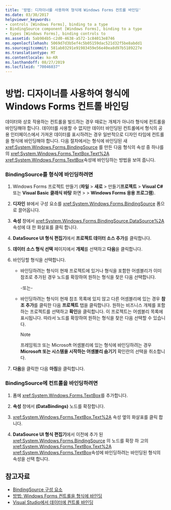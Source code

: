 ```yaml
---
title: '방법: 디자이너를 사용하여 형식에 Windows Forms 컨트롤 바인딩'
ms.date: 03/30/2017
helpviewer_keywords:
- controls [Windows Forms], binding to a type
- BindingSource component [Windows Forms], binding to a type
- types [Windows Forms], binding controls to
ms.assetid: 5ab984b5-c2d0-4638-a572-1c84013e8746
ms.openlocfilehash: 5069d7d3b5ef4c5b05159dac521d32f5be8abdd1
ms.sourcegitcommit: 581ab03291e91983459e56e40ea8d97b5189227e
ms.translationtype: MT
ms.contentlocale: ko-KR
ms.lasthandoff: 08/27/2019
ms.locfileid: "70046037"
---
```

# <a name="how-to-bind-a-windows-forms-control-to-a-type-using-the-designer"></a>방법: 디자이너를 사용하여 형식에 Windows Forms 컨트롤 바인딩

데이터와 상호 작용하는 컨트롤을 빌드하는 경우 때로는 개체가 아니라 형식에 컨트롤을 바인딩해야 합니다. 데이터를 사용할 수 없지만 데이터 바인딩된 컨트롤에서 형식의 공용 인터페이스에서 가져온 데이터를 표시하려는 경우 일반적으로 디자인 타임에 컨트롤을 형식에 바인딩해야 합니다. 다음 절차에서는 형식에 바인딩된 새 <xref:System.Windows.Forms.BindingSource> 를 만든 다음 형식의 속성 중 하나를의 <xref:System.Windows.Forms.TextBox.Text%2A> <xref:System.Windows.Forms.TextBox>속성에 바인딩하는 방법을 보여 줍니다.

### <a name="to-bind-the-bindingsource-to-a-type"></a>BindingSource를 형식에 바인딩하려면

1. Windows Forms 프로젝트 만들기 (**파일** > **새로** > 만들기**프로젝트** > **Visual C#**  또는 **Visual Basic** **클래식 바탕** 화면 >   >  **Windows Forms 응용 프로그램**).

2. **디자인** 뷰에서 구성 요소를 <xref:System.Windows.Forms.BindingSource> 폼으로 끌어옵니다.

3. **속성** 창에서 <xref:System.Windows.Forms.BindingSource.DataSource%2A> 속성에 대 한 화살표를 클릭 합니다.

4. **DataSource UI 형식 편집기**에서 **프로젝트 데이터 소스 추가**를 클릭합니다.

5. **데이터 소스 형식 선택** 페이지에서 **개체**를 선택하고 **다음**을 클릭합니다.

6. 바인딩할 형식을 선택합니다.

    - 바인딩하려는 형식이 현재 프로젝트에 있거나 형식을 포함한 어셈블리가 이미 참조로 추가된 경우 노드를 확장하여 원하는 형식을 찾은 다음 선택합니다.

      \-또는-

    - 바인딩하려는 형식이 현재 참조 목록에 있지 않고 다른 어셈블리에 있는 경우 **참조 추가**를 클릭한 다음 **프로젝트** 탭을 클릭합니다. 원하는 비즈니스 개체를 포함하는 프로젝트를 선택하고 **확인**을 클릭합니다. 이 프로젝트는 어셈블리 목록에 표시됩니다. 따라서 노드를 확장하여 원하는 형식을 찾은 다음 선택할 수 있습니다.

      > [!NOTE]
      > 프레임워크 또는 Microsoft 어셈블리에 있는 형식에 바인딩하려는 경우 **Microsoft 또는 시스템을 시작하는 어셈블리 숨기기** 확인란의 선택을 취소합니다.

7. **다음**을 클릭한 다음 **마침**을 클릭합니다.

### <a name="to-bind-the-control-to-the-bindingsource"></a>BindingSource에 컨트롤을 바인딩하려면

1. 폼에 <xref:System.Windows.Forms.TextBox>를 추가합니다.

2. **속성** 창에서 **(DataBindings)** 노드를 확장합니다.

3. <xref:System.Windows.Forms.TextBox.Text%2A> 속성 옆의 화살표를 클릭 합니다.

4. **DataSource UI 형식 편집기**에서 이전에 추가 된 <xref:System.Windows.Forms.BindingSource> 의 노드를 확장 하 고의 <xref:System.Windows.Forms.TextBox.Text%2A> <xref:System.Windows.Forms.TextBox>속성에 바인딩하려는 바인딩된 형식의 속성을 선택 합니다.

## <a name="see-also"></a>참고자료

- [BindingSource 구성 요소](bindingsource-component.md)
- [방법: Windows Forms 컨트롤을 형식에 바인딩](how-to-bind-a-windows-forms-control-to-a-type.md)
- [Visual Studio에서 데이터에 컨트롤 바인딩](/visualstudio/data-tools/bind-controls-to-data-in-visual-studio)
